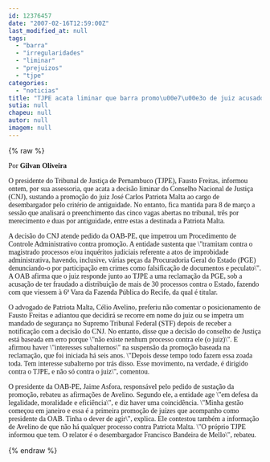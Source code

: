 ```yaml
---
id: 12376457
date: "2007-02-16T12:59:00Z"
last_modified_at: null
tags:
  - "barra"
  - "irregularidades"
  - "liminar"
  - "prejuizos"
  - "tjpe"
categories:
  - "noticias"
title: "TJPE acata liminar que barra promo\u00e7\u00e3o de juiz acusado de irregularidades"
sutia: null
chapeu: null
autor: null
imagem: null
---
```

{% raw %}
<p><P><FONT face=Verdana>Por <STRONG>Gilvan Oliveira</STRONG></FONT></P></p>
<p><P><FONT face=Verdana>O presidente do Tribunal de Justiça de Pernambuco (TJPE), Fausto Freitas, informou ontem, por sua assessoria, que acata a decisão liminar do Conselho Nacional de Justiça (CNJ), sustando a promoção do juiz José Carlos Patriota Malta ao cargo de desembargador pelo critério de antiguidade. No entanto, fica mantida para 8 de março a sessão que analisará o preenchimento das cinco vagas abertas no tribunal, três por merecimento e duas por antiguidade, entre estas a destinada a Patriota Malta. </FONT></P></p>
<p><P><FONT face=Verdana>A decisão do CNJ atende pedido da OAB-PE, que impetrou um Procedimento de Controle Administrativo contra promoção. A entidade sustenta que \"tramitam contra o magistrado processos e/ou inquéritos judiciais referente a atos de improbidade administrativa, havendo, inclusive, várias peças da Procuradoria Geral do Estado (PGE) denunciando-o por participação em crimes como falsificação de documentos e peculato\". A OAB afirma que o juiz responde junto ao TJPE a uma reclamação da PGE, sob a acusação de ter fraudado a distribuição de mais de 30 processos contra o Estado, fazendo com que viessem à 6ª Vara da Fazenda Pública do Recife, da qual é titular. </FONT></P></p>
<p><P><FONT face=Verdana>O advogado de Patriota Malta, Célio Avelino, preferiu não comentar o posicionamento de Fausto Freitas e adiantou que decidirá se recorre em nome do juiz ou se impetra um mandado de segurança no Supremo Tribunal Federal (STF) depois de receber a notificação com a decisão do CNJ. No entanto, disse que a decisão do conselho de Justiça está baseada em erro porque \"não existe nenhum processo contra ele (o juiz)\". E afirmou haver \"interesses subalternos\" na suspensão da promoção baseada na reclamação, que foi iniciada há seis anos. \"Depois desse tempo todo fazem essa zoada toda. Tem interesse subalterno por trás disso. Esse movimento, na verdade, é dirigido contra o TJPE, e não só contra o juiz\", comentou. </FONT></P></p>
<p><P><FONT face=Verdana>O presidente da OAB-PE, Jaime Asfora, responsável pelo pedido de sustação da promoção, rebateu as afirmações de Avelino. Segundo ele, a entidade age \"em defesa da legalidade, moralidade e eficiência\", e diz haver uma coincidência. \"Minha gestão começou em janeiro e essa é a primeira promoção de juízes que acompanho como presidente da OAB. Tinha o dever de agir\", explica. Ele contestou também a informação de Avelino de que não há qualquer processo contra Patriota Malta. \"O próprio TJPE informou que tem. O relator é o desembargador Francisco Bandeira de Mello\", rebateu. </FONT></P> </p>
{% endraw %}